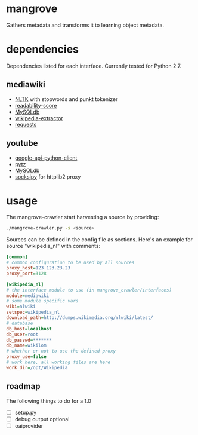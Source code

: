 # mangrove #
Gathers metadata and transforms it to learning object metadata.

# dependencies #
Dependencies listed for each interface. Currently tested for Python 2.7.

## mediawiki ##
- [NLTK](http://nltk.org/) with stopwords and punkt tokenizer
- [readability-score](http://github.com/wimmuskee/readability-score)
- [MySQLdb](http://sourceforge.net/projects/mysql-python/)
- [wikipedia-extractor](https://github.com/bwbaugh/wikipedia-extractor)
- [requests](http://python-requests.org)

## youtube ##
- [google-api-python-client](http://code.google.com/p/google-api-python-client/)
- [pytz](http://pythonhosted.org/pytz/)
- [MySQLdb](http://sourceforge.net/projects/mysql-python/)
- [socksipy](http://socksipy.sourceforge.net) for httplib2 proxy

# usage #
The mangrove-crawler start harvesting a source by providing:
```bash
./mangrove-crawler.py -s <source>
```

Sources can be defined in the config file as sections. Here's an example for source "wikipedia_nl" with comments:
```Ini
[common]
# common configuration to be used by all sources
proxy_host=123.123.23.23
proxy_port=3128

[wikipedia_nl]
# the interface module to use (in mangrove_crawler/interfaces)
module=mediawiki
# some module specific vars
wiki=nlwiki
setspec=wikipedia_nl
download_path=http://dumps.wikimedia.org/nlwiki/latest/
# database
db_host=localhost
db_user=root
db_passwd=*******
db_name=wikilom
# whether or not to use the defined proxy
proxy_use=false
# work here, all working files are here
work_dir=/opt/Wikipedia
```

## roadmap ##
The following things to do for a 1.0
- [ ] setup.py
- [ ] debug output optional
- [ ] oaiprovider
